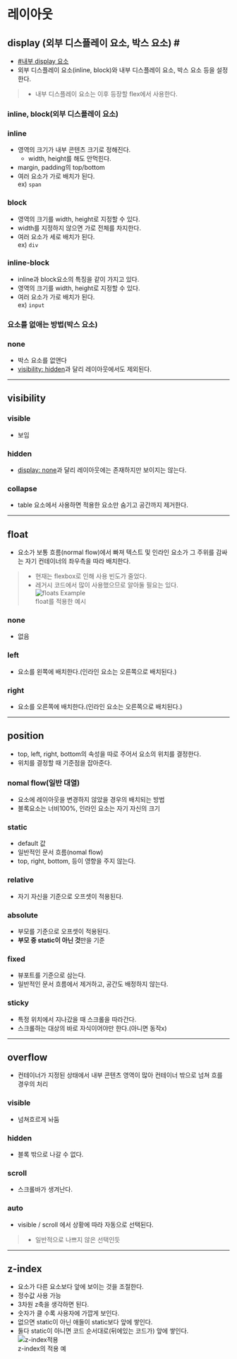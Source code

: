 # 레이아웃

## display (외부 디스플레이 요소, 박스 요소) <a id="out_display">#</a>
- <a href="../flexbox/README.MD#in_display">#내부 display 요소</a>  
- 외부 디스플레이 요소(inline, block)와 내부 디스플레이 요소, 박스 요소 등을 설정한다.
> - 내부 디스플레이 요소는 이후 등장할 flex에서 사용한다.

### inline, block(외부 디스플레이 요소)
### inline
- 영역의 크기가 내부 콘텐츠 크기로 정해진다.
  - width, height를 해도 안먹힌다.
- margin, padding의 top/bottom
- 여러 요소가 가로 배치가 된다.  
ex) `span`

### block
- 영역의 크기를 width, height로 지정할 수 있다.
- width를 지정하지 않으면 가로 전체를 차지한다.
- 여러 요소가 세로 배치가 된다.  
ex) `div`

### inline-block
- inline과 block요소의 특징을 같이 가지고 있다.
- 영역의 크기를 width, height로 지정할 수 있다.
- 여러 요소가 가로 배치가 된다.  
ex) `input`

### 요소를 없애는 방법(박스 요소)

### <a id="none">none</a>
- 박스 요소를 없앤다
- <a href="hidden">visibility: hidden</a>과 달리 레이아웃에서도 제외된다.

---

## visibility
### visible
- 보임
### <a id="hidden">hidden</a>
- <a href="none">display: none</a>과 달리 레이아웃에는 존재하지만 보이지는 않는다.  
### collapse
- table 요소에서 사용하면 적용한 요소만 숨기고 공간까지 제거한다.

---


## float
- 요소가 보통 흐름(normal flow)에서 빠져 텍스트 및 인라인 요소가 그 주위를 감싸는 자기 컨테이너의 좌우측을 따라 배치한다.
> - 현재는 flexbox로 인해 사용 빈도가 줄었다.  
> - 레거시 코드에서 많이 사용했으므로 알아둘 필요는 있다.  
![floats Example](https://media.prod.mdn.mozit.cloud/attachments/2012/07/09/3220/f1f6c7ad89656e9e1545bbab898239b9/floats.png)    
float를 적용한 예시   

### none
- 없음
### left
- 요소를 왼쪽에 배치한다.(인라인 요소는 오른쪽으로 배치된다.)
### right
- 요소를 오른쪽에 배치한다.(인라인 요소는 오른쪽으로 배치된다.)

---


## position
- top, left, right, bottom의 속성을 따로 주어서 요소의 위치를 결정한다.
- 위치를 결정할 때 기준점을 잡아준다.


### nomal flow(일반 대열)
- 요소에 레이아웃을 변경하지 않았을 경우의 배치되는 방법
- 블록요소는 너비100%, 인라인 요소는 자기 자신의 크기

### static
- default 값
- 일반적인 문서 흐름(nomal flow)
- top, right, bottom, 등이 영향을 주지 않는다.
### relative
- 자기 자신을 기준으로 오프셋이 적용된다.
### absolute
- 부모를 기준으로 오프셋이 적용된다. 
- **부모 중 static이 아닌 것**만을 기준
### fixed
- 뷰포트를 기준으로 삼는다. 
- 일반적인 문서 흐름에서 제거하고, 공간도 배정하지 않는다.
### sticky
- 특정 위치에서 지나갔을 때 스크롤을 따라간다.
- 스크롤하는 대상의 바로 자식이어야만 한다.(아니면 동작x)

---


## overflow
- 컨테이너가 지정된 상태에서 내부 콘텐츠 영역이 많아 컨테이너 밖으로 넘쳐 흐를 경우의 처리
### visible
- 넘쳐흐르게 놔둠
### hidden
- 블록 밖으로 나갈 수 없다.
### scroll
- 스크롤바가 생겨난다.
### auto
- visible / scroll 에서 상황에 따라 자동으로 선택된다.
> - 일반적으로 나쁘지 않은 선택인듯  

---


## z-index
- 요소가 다른 요소보다 앞에 보이는 것을 조절한다.
- 정수값 사용 가능
- 3차원 z축을 생각하면 된다.
- 숫자가 클 수록 사용자에 가깝게 보인다.
- 없으면 static이 아닌 애들이 static보다 앞에 쌓인다.
- 둘다 static이 아니면 코드 순서대로(뒤에있는 코드가) 앞에 쌓인다.
![z-index적용](https://media.prod.mdn.mozit.cloud/attachments/2012/07/09/789/3f63768682968cb88d0e5270731bdfbb/understanding_zindex_03.png)   
z-index의 적용 예

